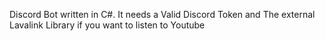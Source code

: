 Discord Bot written in C#. It needs a Valid Discord Token and The external Lavalink Library if you want to listen to Youtube
